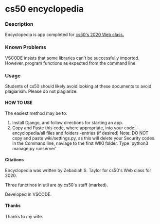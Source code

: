 # cs50 encyclopedia

### Description
Encyclopedia is app completed for [cs50's 2020 Web class.](https://cs50.harvard.edu/web/2020/projects/1/wiki/)  


### Known Problems

VSCODE insists that some libraries can't be successfully imported.<br> 
However, program functions as expected from the command line. 

### Usage

Students of cs50 should likely avoid looking at these documents to avoid plagiarism. 
Please do not plagiarize.

#### HOW TO USE
The easiest method may be to:
1. Install Django, and follow directions for starting an app. 
2. Copy and Paste this code, where appropriate, into your code:
-encyclopedia/all files and folders
-entries (if desired)
Note: DO NOT copy and paste wiki/settings.py, as this will delete your Security codes. 
In the Command line, naviage to the first WIKI folder. Type 'python3 manage.py runserver'

#### Citations

Encyclopedia was written by Zebadiah S. Taylor for cs50's Web class for  2020.

Three functinos in util are by cs50's staff (marked).

Developed in VSCODE.

#### Thanks 

Thanks to my wife. 
